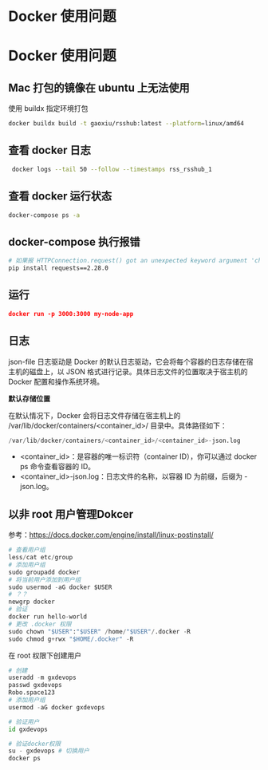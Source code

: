 # Docker 使用问题

# Docker 使用问题

## Mac 打包的镜像在 ubuntu 上无法使用

使用 buildx 指定环境打包

```bash
docker buildx build -t gaoxiu/rsshub:latest --platform=linux/amd64
```

## 查看 docker 日志

```bash
 docker logs --tail 50 --follow --timestamps rss_rsshub_1
```

## 查看 docker 运行状态

```bash
docker-compose ps -a
```

## docker-compose 执行报错

```bash
# 如果报 HTTPConnection.request() got an unexpected keyword argument 'chunked'pip list |grep request
pip install requests==2.28.0
```

## 运行

```json
docker run -p 3000:3000 my-node-app
```

## 日志

json-file 日志驱动是 Docker 的默认日志驱动，它会将每个容器的日志存储在宿主机的磁盘上，以 JSON 格式进行记录。具体日志文件的位置取决于宿主机的 Docker 配置和操作系统环境。

**默认存储位置**

在默认情况下，Docker 会将日志文件存储在宿主机上的 /var/lib/docker/containers/<container_id>/ 目录中。具体路径如下：

```python
/var/lib/docker/containers/<container_id>/<container_id>-json.log
```

- <container_id>：是容器的唯一标识符（container ID），你可以通过 docker ps 命令查看容器的 ID。
- <container_id>-json.log：日志文件的名称，以容器 ID 为前缀，后缀为 -json.log。

## 以非 root 用户管理Dokcer

参考：https://docs.docker.com/engine/install/linux-postinstall/

```python
# 查看用户组
less/cat etc/group
# 添加用户组
sudo groupadd docker
# 将当前用户添加到用户组
sudo usermod -aG docker $USER
# ？？
newgrp docker
# 验证
docker run hello-world
# 更改 .docker 权限
sudo chown "$USER":"$USER" /home/"$USER"/.docker -R
sudo chmod g+rwx "$HOME/.docker" -R

```

在 root 权限下创建用户

```python
# 创建
useradd -m gxdevops
passwd gxdevops
Robo.space123
# 添加用户组
usermod -aG docker gxdevops

# 验证用户
id gxdevops

# 验证docker权限
su - gxdevops # 切换用户
docker ps

```